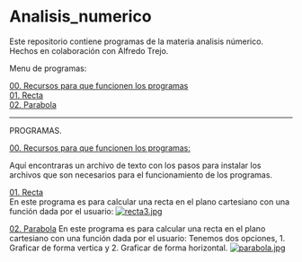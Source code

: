 # Analisis_numerico
Este repositorio contiene programas de la materia analisis númerico. Hechos en colaboración con Alfredo Trejo. 


Menu de programas: 

[00. Recursos para que funcionen los programas ](https://github.com/Additrejo/Analisis_numerico/tree/main/0.Recursos%20para%20que%20funcione)  
[01. Recta](https://github.com/Additrejo/Analisis_numerico/tree/main/1.Recta)  
[02. Parabola](https://github.com/Additrejo/Analisis_numerico/tree/main/2.Parabola) 

---
PROGRAMAS.

[00. Recursos para que funcionen los programas: ](https://github.com/Additrejo/Analisis_numerico/tree/main/0.Recursos%20para%20que%20funcione) 

Aquí encontraras un archivo de texto con los pasos para instalar los archivos que son necesarios para el funcionamiento de los programas.

[01. Recta](https://github.com/Additrejo/Analisis_numerico/tree/main/1.Recta)  
En este programa es para calcular una recta en el plano cartesiano con una función dada por el usuario:
[![recta3.jpg](https://i.postimg.cc/gkBKmccQ/recta3.jpg)](https://postimg.cc/GHGDjCyx)

[02. Parabola](https://github.com/Additrejo/Analisis_numerico/tree/main/2.Parabola) 
En este programa es para calcular una recta en el plano cartesiano con una función dada por el usuario:
Tenemos dos opciones, 1. Graficar de forma vertica y 2. Graficar de forma horizontal.
[![parabola.jpg](https://i.postimg.cc/L5y4GbSK/parabola.jpg)](https://postimg.cc/vxVdVXD3)
